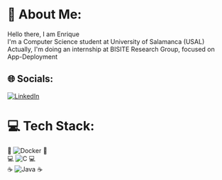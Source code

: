 # 💫 About Me:
Hello there, I am Enrique<br>I'm a Computer Science student at University of Salamanca (USAL)<br>Actually, I'm doing an internship at BISITE Research Group, focused on App-Deployment<br>


## 🌐 Socials:
[![LinkedIn](https://img.shields.io/badge/LinkedIn-%230077B5.svg?logo=linkedin&logoColor=white)](https://www.linkedin.com/in/enrique-mesonero-ronco-b42b09252/) 

# 💻 Tech Stack:
🐳 ![Docker](https://img.shields.io/badge/docker-%230db7ed.svg?style=for-the-badge&logo=docker&logoColor=white) 🐳 <br>
💻 ![C](https://img.shields.io/badge/c-%2300599C.svg?style=for-the-badge&logo=c&logoColor=white) 💻 <br>
☕ ![Java](https://img.shields.io/badge/java-%23ED8B00.svg?style=for-the-badge&logo=java&logoColor=white) ☕ <br>

